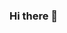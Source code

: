 ### Hi there 👋

<!--
**darwin2410-py/darwin2410-py** is a ✨ _special_ ✨ repository because its `README.md` (this file) appears on your GitHub profile.

Here are some ideas to get you started:
🌱 I’m currently learning Data Science

How to reach me:
<a href="https://www.linkedin.com/in/darwin-tan/" target="blank"><img align="center" src="https://raw.githubusercontent.com/rahuldkjain/github-profile-readme-generator/master/src/images/icons/Social/linked-in-alt.svg" alt="Darwin" height="30" width="40" /></a>

<p>&nbsp;<img align="center" src="https://github-readme-stats.vercel.app/api?username=darwin2410-py&show_icons=true&locale=en" alt="darwin2410-py" /></p>
